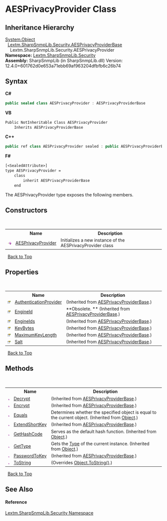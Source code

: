 # AESPrivacyProvider Class
 


## Inheritance Hierarchy
<a href="https://docs.microsoft.com/dotnet/api/system.object" target="_blank" rel="noopener noreferrer">System.Object</a><br />&nbsp;&nbsp;<a href="T_Lextm_SharpSnmpLib_Security_AESPrivacyProviderBase">Lextm.SharpSnmpLib.Security.AESPrivacyProviderBase</a><br />&nbsp;&nbsp;&nbsp;&nbsp;Lextm.SharpSnmpLib.Security.AESPrivacyProvider<br />
**Namespace:**&nbsp;<a href="N_Lextm_SharpSnmpLib_Security">Lextm.SharpSnmpLib.Security</a><br />**Assembly:**&nbsp;SharpSnmpLib (in SharpSnmpLib.dll) Version: 12.4.0+601762d0e653a71ebb69af963204dfbfb6c26b74

## Syntax

**C#**<br />
``` C#
public sealed class AESPrivacyProvider : AESPrivacyProviderBase
```

**VB**<br />
``` VB
Public NotInheritable Class AESPrivacyProvider
	Inherits AESPrivacyProviderBase
```

**C++**<br />
``` C++
public ref class AESPrivacyProvider sealed : public AESPrivacyProviderBase
```

**F#**<br />
``` F#
[<SealedAttribute>]
type AESPrivacyProvider =  
    class
        inherit AESPrivacyProviderBase
    end
```

The AESPrivacyProvider type exposes the following members.


## Constructors
&nbsp;<table><tr><th></th><th>Name</th><th>Description</th></tr><tr><td>![Public method](media/pubmethod.gif "Public method")</td><td><a href="M_Lextm_SharpSnmpLib_Security_AESPrivacyProvider__ctor">AESPrivacyProvider</a></td><td>
Initializes a new instance of the AESPrivacyProvider class</td></tr></table>&nbsp;
<a href="#aesprivacyprovider-class">Back to Top</a>

## Properties
&nbsp;<table><tr><th></th><th>Name</th><th>Description</th></tr><tr><td>![Public property](media/pubproperty.gif "Public property")</td><td><a href="P_Lextm_SharpSnmpLib_Security_AESPrivacyProviderBase_AuthenticationProvider">AuthenticationProvider</a></td><td> (Inherited from <a href="T_Lextm_SharpSnmpLib_Security_AESPrivacyProviderBase">AESPrivacyProviderBase</a>.)</td></tr><tr><td>![Public property](media/pubproperty.gif "Public property")</td><td><a href="P_Lextm_SharpSnmpLib_Security_AESPrivacyProviderBase_EngineId">EngineId</a></td><td> **Obsolete. ** (Inherited from <a href="T_Lextm_SharpSnmpLib_Security_AESPrivacyProviderBase">AESPrivacyProviderBase</a>.)</td></tr><tr><td>![Public property](media/pubproperty.gif "Public property")</td><td><a href="P_Lextm_SharpSnmpLib_Security_AESPrivacyProviderBase_EngineIds">EngineIds</a></td><td> (Inherited from <a href="T_Lextm_SharpSnmpLib_Security_AESPrivacyProviderBase">AESPrivacyProviderBase</a>.)</td></tr><tr><td>![Public property](media/pubproperty.gif "Public property")</td><td><a href="P_Lextm_SharpSnmpLib_Security_AESPrivacyProviderBase_KeyBytes">KeyBytes</a></td><td> (Inherited from <a href="T_Lextm_SharpSnmpLib_Security_AESPrivacyProviderBase">AESPrivacyProviderBase</a>.)</td></tr><tr><td>![Public property](media/pubproperty.gif "Public property")</td><td><a href="P_Lextm_SharpSnmpLib_Security_AESPrivacyProviderBase_MaximumKeyLength">MaximumKeyLength</a></td><td> (Inherited from <a href="T_Lextm_SharpSnmpLib_Security_AESPrivacyProviderBase">AESPrivacyProviderBase</a>.)</td></tr><tr><td>![Public property](media/pubproperty.gif "Public property")</td><td><a href="P_Lextm_SharpSnmpLib_Security_AESPrivacyProviderBase_Salt">Salt</a></td><td> (Inherited from <a href="T_Lextm_SharpSnmpLib_Security_AESPrivacyProviderBase">AESPrivacyProviderBase</a>.)</td></tr></table>&nbsp;
<a href="#aesprivacyprovider-class">Back to Top</a>

## Methods
&nbsp;<table><tr><th></th><th>Name</th><th>Description</th></tr><tr><td>![Public method](media/pubmethod.gif "Public method")</td><td><a href="M_Lextm_SharpSnmpLib_Security_AESPrivacyProviderBase_Decrypt">Decrypt</a></td><td> (Inherited from <a href="T_Lextm_SharpSnmpLib_Security_AESPrivacyProviderBase">AESPrivacyProviderBase</a>.)</td></tr><tr><td>![Public method](media/pubmethod.gif "Public method")</td><td><a href="M_Lextm_SharpSnmpLib_Security_AESPrivacyProviderBase_Encrypt">Encrypt</a></td><td> (Inherited from <a href="T_Lextm_SharpSnmpLib_Security_AESPrivacyProviderBase">AESPrivacyProviderBase</a>.)</td></tr><tr><td>![Public method](media/pubmethod.gif "Public method")</td><td><a href="https://docs.microsoft.com/dotnet/api/system.object.equals#System_Object_Equals_System_Object_" target="_blank" rel="noopener noreferrer">Equals</a></td><td>
Determines whether the specified object is equal to the current object.
 (Inherited from <a href="https://docs.microsoft.com/dotnet/api/system.object" target="_blank" rel="noopener noreferrer">Object</a>.)</td></tr><tr><td>![Public method](media/pubmethod.gif "Public method")</td><td><a href="M_Lextm_SharpSnmpLib_Security_AESPrivacyProviderBase_ExtendShortKey">ExtendShortKey</a></td><td> (Inherited from <a href="T_Lextm_SharpSnmpLib_Security_AESPrivacyProviderBase">AESPrivacyProviderBase</a>.)</td></tr><tr><td>![Public method](media/pubmethod.gif "Public method")</td><td><a href="https://docs.microsoft.com/dotnet/api/system.object.gethashcode#System_Object_GetHashCode" target="_blank" rel="noopener noreferrer">GetHashCode</a></td><td>
Serves as the default hash function.
 (Inherited from <a href="https://docs.microsoft.com/dotnet/api/system.object" target="_blank" rel="noopener noreferrer">Object</a>.)</td></tr><tr><td>![Public method](media/pubmethod.gif "Public method")</td><td><a href="https://docs.microsoft.com/dotnet/api/system.object.gettype#System_Object_GetType" target="_blank" rel="noopener noreferrer">GetType</a></td><td>
Gets the <a href="https://docs.microsoft.com/dotnet/api/system.type" target="_blank" rel="noopener noreferrer">Type</a> of the current instance.
 (Inherited from <a href="https://docs.microsoft.com/dotnet/api/system.object" target="_blank" rel="noopener noreferrer">Object</a>.)</td></tr><tr><td>![Public method](media/pubmethod.gif "Public method")</td><td><a href="M_Lextm_SharpSnmpLib_Security_AESPrivacyProviderBase_PasswordToKey">PasswordToKey</a></td><td> (Inherited from <a href="T_Lextm_SharpSnmpLib_Security_AESPrivacyProviderBase">AESPrivacyProviderBase</a>.)</td></tr><tr><td>![Public method](media/pubmethod.gif "Public method")</td><td><a href="M_Lextm_SharpSnmpLib_Security_AESPrivacyProvider_ToString">ToString</a></td><td> (Overrides <a href="https://docs.microsoft.com/dotnet/api/system.object.tostring#System_Object_ToString" target="_blank" rel="noopener noreferrer">Object.ToString()</a>.)</td></tr></table>&nbsp;
<a href="#aesprivacyprovider-class">Back to Top</a>

## See Also


#### Reference
<a href="N_Lextm_SharpSnmpLib_Security">Lextm.SharpSnmpLib.Security Namespace</a><br />